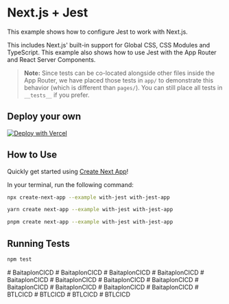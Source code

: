 # Next.js + Jest

This example shows how to configure Jest to work with Next.js.

This includes Next.js' built-in support for Global CSS, CSS Modules and TypeScript. This example also shows how to use Jest with the App Router and React Server Components.

> **Note:** Since tests can be co-located alongside other files inside the App Router, we have placed those tests in `app/` to demonstrate this behavior (which is different than `pages/`). You can still place all tests in `__tests__` if you prefer.

## Deploy your own

[![Deploy with Vercel](https://vercel.com/button)](https://vercel.com/new/clone?repository-url=https://github.com/vercel/next.js/tree/canary/examples/with-jest&project-name=with-jest&repository-name=with-jest)

## How to Use

Quickly get started using [Create Next App](https://github.com/vercel/next.js/tree/canary/packages/create-next-app#readme)!

In your terminal, run the following command:

```bash
npx create-next-app --example with-jest with-jest-app
```

```bash
yarn create next-app --example with-jest with-jest-app
```

```bash
pnpm create next-app --example with-jest with-jest-app
```

## Running Tests

```bash
npm test
```
#   B a i t a p l o n C I C D  
 #   B a i t a p l o n C I C D  
 #   B a i t a p l o n C I C D  
 #   B a i t a p l o n C I C D  
 #   B a i t a p l o n C I C D  
 #   B a i t a p l o n C I C D  
 #   B a i t a p l o n C I C D  
 #   B a i t a p l o n C I C D  
 #   B a i t a p l o n C I C D  
 #   B a i t a p l o n C I C D  
 #   B a i t a p l o n C I C D  
 #   B a i t a p l o n C I C D  
 #   B T L C I C D  
 #   B T L C I C D  
 #   B T L C I C D  
 #   B T L C I C D  
 